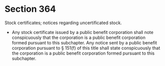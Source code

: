 # Section 364

Stock certificates; notices regarding uncertificated stock.

- Any stock certificate issued by a public benefit corporation shall note conspicuously that the corporation is a public benefit corporation formed pursuant to this subchapter. Any notice sent by a public benefit corporation pursuant to § 151(f) of this title shall state conspicuously that the corporation is a public benefit corporation formed pursuant to this subchapter.